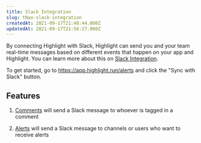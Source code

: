 ```yaml
---
title: Slack Integration
slug: tNao-slack-integration
createdAt: 2021-09-17T21:48:44.000Z
updatedAt: 2021-09-17T21:56:27.000Z
---
```


By connecting Highlight with Slack, Highlight can send you and your team real-time messages based on different events that happen on your app and Highlight. You can learn more about this on [Slack Integration](docId\:tNao2HiygEkk41vPkkbwQ).

To get started, go to <https://app.highlight.run/alerts> and click the "Sync with Slack" button.

## Features

1.  [Comments](docId\:KUJjzlZW3FgFGRdLZk-QZ) will send a Slack message to whoever is tagged in a comment

2.  [Alerts](docId:0OM1OAgjJBP8lrJqqZ3Sv) will send a Slack message to channels or users who want to receive alerts

